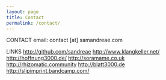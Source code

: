 ```yaml
---
layout: page
title: Contact
permalink: /contact/
---
```


CONTACT
email: contact [at] samandreae.com

LINKS
http://github.com/sandreae
http://www.klangkeller.net/
http://hoffnung3000.de/
http://soramame.co.uk
http://rhizomatic.community
http://blatt3000.de
http://slipimprint.bandcamp.com/